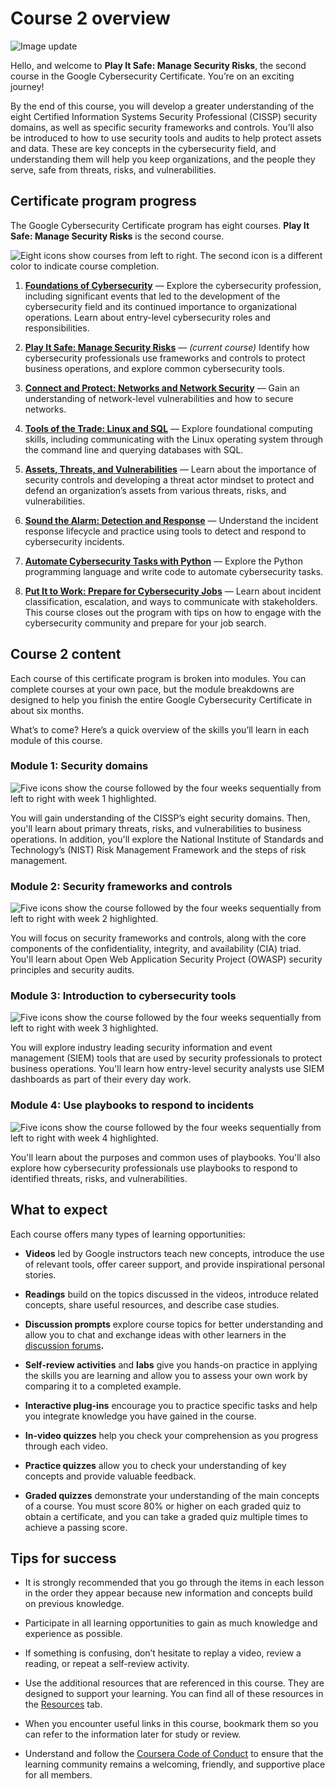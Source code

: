 # Course 2 overview

![Image update](https://d3c33hcgiwev3.cloudfront.net/imageAssetProxy.v1/_SpUvT-bRFuu0z2C6Kf0-Q_15660cb2cc5f4223a7551c0c7564d3f1_x-cert-image_Welcome-banner-C2.png?expiry=1705363200000&hmac=3Spazt2iQ9ZgH77JoqX_C6TxR3SBtGWYW1RMbpmgYcs)

Hello, and welcome to **Play It Safe: Manage Security Risks**, the second course in the Google Cybersecurity Certificate. You’re on an exciting journey!

By the end of this course, you will develop a greater understanding of the eight Certified Information Systems Security Professional (CISSP) security domains, as well as specific security frameworks and controls. You’ll also be introduced to how to use security tools and audits to help protect assets and data. These are key concepts in the cybersecurity field, and understanding them will help you keep organizations, and the people they serve, safe from threats, risks, and vulnerabilities.

## Certificate program progress

The Google Cybersecurity Certificate program has eight courses. **Play It Safe: Manage Security Risks** is the second course.

![Eight icons show courses from left to right. The second icon is a different color to indicate course completion.](https://d3c33hcgiwev3.cloudfront.net/imageAssetProxy.v1/7NcxsnoxR2SZJqhSqVih3w_d81309caa3754dea88e539ee45718ef1_S33G004.png?expiry=1705363200000&hmac=Q3kM2zzlGrLaMIV9DY2w9CEZlEPagaOWYNSi0ODlnkY)

1. [**Foundations of Cybersecurity**](https://www.coursera.org/learn/foundations-of-cybersecurity/home/week/1) — Explore the cybersecurity profession, including significant events that led to the development of the cybersecurity field and its continued importance to organizational operations. Learn about entry-level cybersecurity roles and responsibilities. 

2. [**Play It Safe: Manage Security Risks**](https://www.coursera.org/learn/manage-security-risks/home/week/1) — *(current course)* Identify how cybersecurity professionals use frameworks and controls to protect business operations, and explore common cybersecurity tools.

3. [**Connect and Protect: Networks and Network Security**](https://www.coursera.org/learn/networks-and-network-security/home/week/1) — Gain an understanding of network-level vulnerabilities and how to secure networks.

4. [**Tools of the Trade: Linux and SQL**](https://www.coursera.org/learn/linux-and-sql/home/week/1) — Explore foundational computing skills, including communicating with the Linux operating system through the command line and querying databases with SQL.

5. [**Assets, Threats, and Vulnerabilities**](https://www.coursera.org/learn/assets-threats-and-vulnerabilities/home/week/1) — Learn about the importance of security controls and developing a threat actor mindset to protect and defend an organization’s assets from various threats, risks, and vulnerabilities.

6. [**Sound the Alarm: Detection and Response**](https://www.coursera.org/learn/detection-and-response/home/week/1) — Understand the incident response lifecycle and practice using tools to detect and respond to cybersecurity incidents.

7. [**Automate Cybersecurity Tasks with Python**](https://www.coursera.org/learn/automate-cybersecurity-tasks-with-python/home/week/1) — Explore the Python programming language and write code to automate cybersecurity tasks.

8. [**Put It to Work: Prepare for Cybersecurity Jobs**](https://www.coursera.org/learn/prepare-for-cybersecurity-jobs/home/week/1) — Learn about incident classification, escalation, and ways to communicate with stakeholders. This course closes out the program with tips on how to engage with the cybersecurity community and prepare for your job search.

## Course 2 content

Each course of this certificate program is broken into modules. You can complete courses at your own pace, but the module breakdowns are designed to help you finish the entire Google Cybersecurity Certificate in about six months.

What’s to come? Here’s a quick overview of the skills you’ll learn in each module of this course.

### **Module 1: Security domains**

![Five icons show the course followed by the four weeks sequentially from left to right with week 1 highlighted.](https://d3c33hcgiwev3.cloudfront.net/imageAssetProxy.v1/JMbEf5hnTjSyX-cbNdysJw_d4505ec6206b4e3fa1d472686d376af1_PlaySafe-R-019-1.png?expiry=1705363200000&hmac=EpU06PxRx2lZIJPSdfx27TAfv6tvwE6_4aRB3Hr0fQ0)

You will gain understanding of the CISSP’s eight security domains. Then, you'll learn about primary threats, risks, and vulnerabilities to business operations. In addition, you'll explore the National Institute of Standards and Technology’s (NIST) Risk Management Framework and the steps of risk management.

### **Module 2: Security frameworks and controls**

![Five icons show the course followed by the four weeks sequentially from left to right with week 2 highlighted.](https://d3c33hcgiwev3.cloudfront.net/imageAssetProxy.v1/H739mhYPTLmTtiG0LNWLpw_185b56a2976d4eb8a8f190ade13103f1_PlaySafe-R-019-2.png?expiry=1705363200000&hmac=LE-iffKRKz9-VvYAWObYShKLbhLLes7H8Uc9fsjoM6Q)

You will focus on security frameworks and controls, along with the core components of the confidentiality, integrity, and availability (CIA) triad. You'll learn about Open Web Application Security Project (OWASP) security principles and security audits.

### **Module 3: Introduction to cybersecurity tools**

![Five icons show the course followed by the four weeks sequentially from left to right with week 3 highlighted.](https://d3c33hcgiwev3.cloudfront.net/imageAssetProxy.v1/oXAMd2cWTIincybqyEIoTg_6d49838041764c3d99bfef02c3ad09f1_PlaySafe-R-019-3.png?expiry=1705363200000&hmac=AVBIOBSLXV39oiBu6c237kuJACridA65dsrEuOrRquQ)

You will explore industry leading security information and event management (SIEM) tools that are used by security professionals to protect business operations. You'll learn how entry-level security analysts use SIEM dashboards as part of their every day work. 

### **Module 4: Use playbooks to respond to incidents**

![Five icons show the course followed by the four weeks sequentially from left to right with week 4 highlighted.](https://d3c33hcgiwev3.cloudfront.net/imageAssetProxy.v1/vAYMf4FmS6GAjGB74dS-yA_a05ebe8454354ddfb56fbccc678ea2f1_PlaySafe-R-019-4.png?expiry=1705363200000&hmac=XIvuN0OUCHiXoVfqgPOjviY-9p2GJKMmWF4xWz-UII0)

You'll learn about the purposes and common uses of playbooks. You'll also explore how cybersecurity professionals use playbooks to respond to identified threats, risks, and vulnerabilities.

## What to expect

Each course offers many types of learning opportunities:

- **Videos** led by Google instructors teach new concepts, introduce the use of relevant tools, offer career support, and provide inspirational personal stories. 

- **Readings** build on the topics discussed in the videos, introduce related concepts, share useful resources, and describe case studies.

- **Discussion prompts** explore course topics for better understanding and allow you to chat and exchange ideas with other learners in the [discussion forums](https://www.coursera.org/learn/manage-security-risks/discussions)**.**

- **Self-review activities** and **labs** give you hands-on practice in applying the skills you are learning and allow you to assess your own work by comparing it to a completed example.

- **Interactive plug-ins** encourage you to practice specific tasks and help you integrate knowledge you have gained in the course.

- **In-video quizzes** help you check your comprehension as you progress through each video.

- **Practice quizzes** allow you to check your understanding of key concepts and provide valuable feedback.

- **Graded quizzes** demonstrate your understanding of the main concepts of a course. You must score 80% or higher on each graded quiz to obtain a certificate, and you can take a graded quiz multiple times to achieve a passing score.

## Tips for success

- It is strongly recommended that you go through the items in each lesson in the order they appear because new information and concepts build on previous knowledge.

- Participate in all learning opportunities to gain as much knowledge and experience as possible.

- If something is confusing, don’t hesitate to replay a video, review a reading, or repeat a self-review activity.

- Use the additional resources that are referenced in this course. They are designed to support your learning. You can find all of these resources in the [Resources](https://www.coursera.org/learn/manage-security-risks/resources/jvwzA) tab.

- When you encounter useful links in this course, bookmark them so you can refer to the information later for study or review.

- Understand and follow the [Coursera Code of Conduct](https://www.coursera.support/s/article/208280036-Coursera-Code-of-Conduct?) to ensure that the learning community remains a welcoming, friendly, and supportive place for all members.

